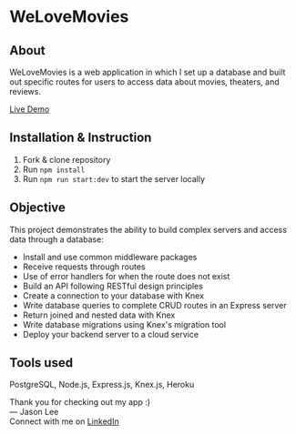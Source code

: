 # WeLoveMovies
## About
WeLoveMovies is a web application in which I set up a database and built out specific routes for users to access data about movies, theaters, and reviews.

[Live Demo](https://nameless-bayou-69619.herokuapp.com/)
## Installation & Instruction
1. Fork & clone repository
2. Run `npm install`
3. Run `npm run start:dev` to start the server locally

## Objective
This project demonstrates the ability to build complex servers and access data through a database:

- Install and use common middleware packages
- Receive requests through routes
- Use of error handlers for when the route does not exist
- Build an API following RESTful design principles
- Create a connection to your database with Knex
- Write database queries to complete CRUD routes in an Express server
- Return joined and nested data with Knex
- Write database migrations using Knex's migration tool
- Deploy your backend server to a cloud service

## Tools used
PostgreSQL, Node.js, Express.js, Knex.js, Heroku

Thank you for checking out my app :) <br />
— Jason Lee<br />
Connect with me on [LinkedIn](https://www.linkedin.com/in/jason-jisu-lee)
